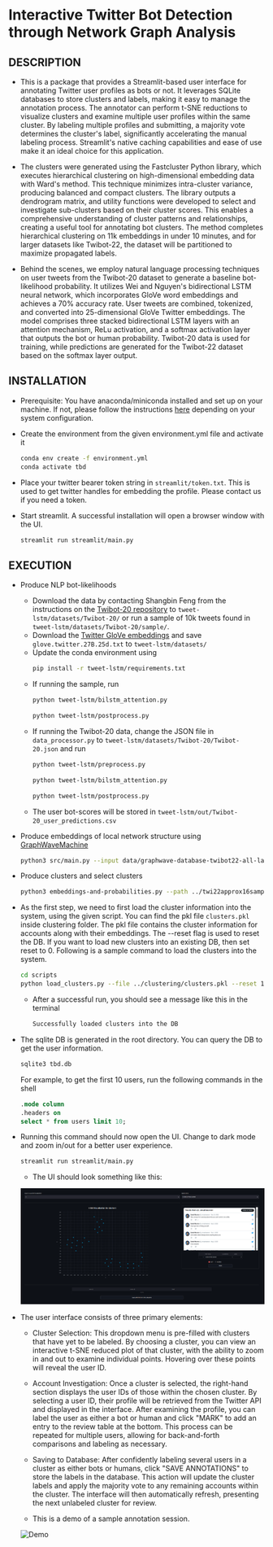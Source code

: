 # Interactive Twitter Bot Detection through Network Graph Analysis

## DESCRIPTION

- This is a package that provides a Streamlit-based user interface for annotating Twitter user profiles as bots or not. It leverages SQLite databases to store clusters and labels, making it easy to manage the annotation process. The annotator can perform t-SNE reductions to visualize clusters and examine multiple user profiles within the same cluster. By labeling multiple profiles and submitting, a majority vote determines the cluster's label, significantly accelerating the manual labeling process. Streamlit's native caching capabilities and ease of use make it an ideal choice for this application.

- The clusters were generated using the Fastcluster Python library, which executes hierarchical clustering on high-dimensional embedding data with Ward's method. This technique minimizes intra-cluster variance, producing balanced and compact clusters. The library outputs a dendrogram matrix, and utility functions were developed to select and investigate sub-clusters based on their cluster scores. This enables a comprehensive understanding of cluster patterns and relationships, creating a useful tool for annotating bot clusters. The method completes hierarchical clustering on 11k embeddings in under 10 minutes, and for larger datasets like Twibot-22, the dataset will be partitioned to maximize propagated labels.

- Behind the scenes, we employ natural language processing techniques on user tweets from the Twibot-20 dataset to generate a baseline bot-likelihood probability. It utilizes Wei and Nguyen's bidirectional LSTM neural network, which incorporates GloVe word embeddings and achieves a 70% accuracy rate. User tweets are combined, tokenized, and converted into 25-dimensional GloVe Twitter embeddings. The model comprises three stacked bidirectional LSTM layers with an attention mechanism, ReLu activation, and a softmax activation layer that outputs the bot or human probability. Twibot-20 data is used for training, while predictions are generated for the Twibot-22 dataset based on the softmax layer output.

## INSTALLATION

- Prerequisite: You have anaconda/miniconda installed and set up on your machine. If not, please follow the instructions [here](https://docs.conda.io/projects/conda/en/latest/user-guide/install/) depending on your system configuration.

- Create the environment from the given environment.yml file and activate it
    
    ```bash
    conda env create -f environment.yml
    conda activate tbd
    ```

- Place your twitter bearer token string in ```streamlit/token.txt```. This is used to get twitter handles for embedding the profile. Please contact us if you need a token.

- Start streamlit. A successful installation will open a browser window with the UI.
        
    ```bash
    streamlit run streamlit/main.py
    ```

## EXECUTION
- Produce NLP bot-likelihoods
    - Download the data by contacting Shangbin Feng from the instructions on the [Twibot-20 repository](https://github.com/BunsenFeng/TwiBot-20) to <code>tweet-lstm/datasets/Twibot-20/</code> or run a sample of 10k tweets found in <code>tweet-lstm/datasets/Twibot-20/sample/</code>.
    - Download the [Twitter GloVe embeddings](https://nlp.stanford.edu/projects/glove/) and save <code>glove.twitter.27B.25d.txt</code> to <code>tweet-lstm/datasets/</code>
    - Update the conda environment using
        ```bash
        pip install -r tweet-lstm/requirements.txt
        ```
    - If running the sample, run 
        ```bash
        python tweet-lstm/bilstm_attention.py
        ```
        ```bash
        python tweet-lstm/postprocess.py
        ```
    - If running the Twibot-20 data, change the JSON file in <code>data_processor.py</code> to <code>tweet-lstm/datasets/Twibot-20/Twibot-20.json</code> and run
        ```bash
        python tweet-lstm/preprocess.py
        ```
        ```bash
        python tweet-lstm/bilstm_attention.py
        ```
        ```bash
        python tweet-lstm/postprocess.py
        ```
    - The user bot-scores will be stored in <code>tweet-lstm/out/Twibot-20_user_predictions.csv</code>
    
- Produce embeddings of local network structure using [GraphWaveMachine](https://github.com/benedekrozemberczki/GraphWaveMachine)

    ```bash
    python3 src/main.py --input data/graphwave-database-twibot22-all-labels-text.txt --output output/twi22approx16sample64.csv --sample-number 64 --mechanism approximate --approximation 16
    ```

<!-- - Store embeddings and NLP bot likelihoods

    ```bash
    python3 embeddings-and-probabilities.py --path ../twi22approx16sample64.csv
    ``` -->
    
- Produce clusters and select clusters

    ```bash
    python3 embeddings-and-probabilities.py --path ../twi22approx16sample64.csv
    ```

- As the first step, we need to first load the cluster information into the system, using the given script. You can find the pkl file `clusters.pkl` inside clustering folder. The pkl file contains the cluster information for accounts along with their embeddings. The --reset flag is used to reset the DB. If you want to load new clusters into an existing DB, then set reset to 0. Following is a sample command to load the clusters into the system.

    ```bash
    cd scripts
    python load_clusters.py --file ../clustering/clusters.pkl --reset 1
    ```

    - After a successful run, you should see a message like this in the terminal

        ```bash
        Successfully loaded clusters into the DB
        ```

- The sqlite DB is generated in the root directory. You can query the DB to get the user information. 

    ```bash
    sqlite3 tbd.db
    ```

    For example, to get the first 10 users, run the following commands in the shell

    ```sql
    .mode column
    .headers on
    select * from users limit 10;
    ```

- Running this command should now open the UI. Change to dark mode and zoom in/out for a better user experience. 

    ```bash
    streamlit run streamlit/main.py
    ```

    - The UI should look something like this:

    ![UI](/docs/tbd_ui.png)

- The user interface consists of three primary elements:

    - Cluster Selection: This dropdown menu is pre-filled with clusters that have yet to be labeled. By choosing a cluster, you can view an interactive t-SNE reduced plot of that cluster, with the ability to zoom in and out to examine individual points. Hovering over these points will reveal the user ID.

    - Account Investigation: Once a cluster is selected, the right-hand section displays the user IDs of those within the chosen cluster. By selecting a user ID, their profile will be retrieved from the Twitter API and displayed in the interface. After examining the profile, you can label the user as either a bot or human and click "MARK" to add an entry to the review table at the bottom. This process can be repeated for multiple users, allowing for back-and-forth comparisons and labeling as necessary.

    - Saving to Database: After confidently labeling several users in a cluster as either bots or humans, click "SAVE ANNOTATIONS" to store the labels in the database. This action will update the cluster labels and apply the majority vote to any remaining accounts within the cluster. The interface will then automatically refresh, presenting the next unlabeled cluster for review.
    
    - This is a demo of a sample annotation session. 

    ![Demo](/docs/tbd_demo.gif)


